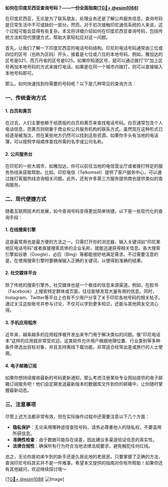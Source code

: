 **如何在印度尼西亚查询号码？——一份全面指南[[TG💪+ @esim1088](https://t.me/s/esim1088)]**

在印度尼西亚，无论是为了联系朋友、处理业务还是了解公共服务信息，查询号码是日常生活中不可或缺的一部分。然而，对于初次接触印尼通信系统的人来说，这个过程可能会显得有些复杂。本文将详细介绍如何在印度尼西亚查询号码，包括传统方法和现代便捷方式，帮助大家轻松应对这一问题。

首先，让我们了解一下印度尼西亚的电话号码结构。印尼的电话号码通常由三位或四位的区号（也称为区码）开头，接着是七位或八位的本地号码。例如，雅加达的区号是021，而万丹省的区号是025。如果你知道区号，就可以通过拨打“0”加上区号再加本地号码的方式来拨打电话。如果是在同一个城市内拨打，则可以直接输入本地号码即可。

那么，如何快速找到你需要的号码呢？以下是几种常见的查询方法：

### 一、传统查询方式

#### 1. 白页和黄页
在过去，人们主要依赖于纸质版的白页和黄页来查找电话号码。白页通常包含个人电话信息，而黄页则侧重于商业和公共服务机构的联系方式。虽然现在这种形式已经逐渐被淘汰，但在某些地方仍然可以找到这些资源。如果你手头有当地的电话簿，可以按照字母顺序查找所需的名字或公司名称。

#### 2. 公共服务台
在印尼的一些大城市，如雅加达，你可以前往当地的电信营业厅或者拨打特定的服务热线来获取帮助。比如，印尼电信（Telkomsel）提供了客户服务中心，可以通过拨打客服热线咨询相关问题。此外，还有许多第三方服务提供商也提供类似的查询服务。

### 二、现代便捷方式

随着互联网技术的发展，如今查询号码变得更加简单快捷。以下是一些现代化的查询手段：

#### 1. 在线搜索引擎
这是最常用也是最方便的方法之一。只需打开你的浏览器，输入关键词如“印尼某地区电话号码”或者直接搜索具体的企业名称，就能迅速获得相关信息。各大搜索引擎如谷歌（Google）、必应（Bing）等都能很好地满足需求。不过需要注意的是，在使用搜索引擎时要确保输入正确的关键词，以便得到准确的结果。

#### 2. 社交媒体平台
除了传统的搜索引擎外，社交媒体也是一个极佳的信息来源渠道。例如，在脸书（Facebook）上搜索特定群体或页面，往往能够发现大量有用的信息。同时，Instagram、Twitter等平台上也有不少用户分享了关于印尼各地号码的相关帖子。通过关注这些账号并参与讨论，不仅可以学到更多知识，还能与其他网友交流心得。

#### 3. 手机应用程序
近年来，越来越多的应用程序被开发出来专门用于解决类似的问题。像“印尼电话本”这样的应用就非常受欢迎。这类软件允许用户根据地理位置、行业类别等多种条件筛选出目标对象，并且支持离线下载功能，非常适合经常出差或旅行的人士使用。

#### 4. 电子邮箱订阅
如果你想持续接收最新的号码更新通知，那么考虑注册某些专业网站提供的电子邮箱订阅服务吧！他们会定期发送最新版本的数据库文件到你的邮箱中，让你随时掌握最新动态。

### 三、注意事项

尽管上述方法都非常有效，但在实际操作过程中还需要注意以下几个方面：
- **隐私保护**：无论采用哪种途径查找号码，请务必尊重他人的隐私权，不要滥用所获信息。
- **准确性检查**：由于数据可能存在误差，因此建议多渠道验证信息的真实性。
- **法律合规性**：确保所有行为符合当地法律法规要求，避免触犯任何红线。

总之，无论你是初来乍到的新手还是久居此地的老居民，只要掌握了正确的方法，查询印尼号码其实并不是一件难事。希望本文提供的指南对你有所帮助！如果你还有其他疑问，欢迎继续探讨哦～

[[TG💪+ @esim1088](https://t.me/s/esim1088) ![Image](https://i.postimg.cc/4NQfJmqS/Snipaste-2025-05-13-00-14-12.png)]